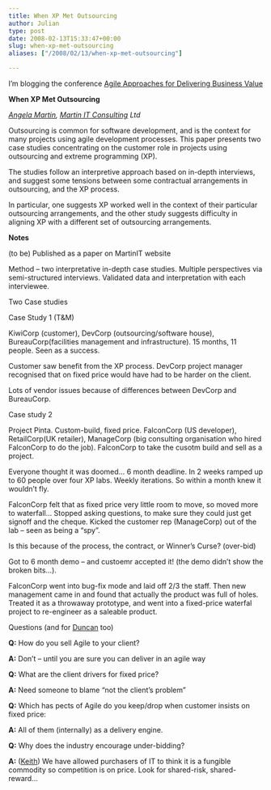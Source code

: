 ```yaml
---
title: When XP Met Outsourcing
author: Julian
type: post
date: 2008-02-13T15:33:47+00:00
slug: when-xp-met-outsourcing 
aliases: ["/2008/02/13/when-xp-met-outsourcing"]

---
```

I’m blogging the conference [Agile Approaches for Delivering Business Value][1]

**When XP Met Outsourcing**

_[Angela Martin][2], [Martin IT Consulting][3] Ltd_

Outsourcing is common for software development, and is the context for many projects using agile development processes. This paper presents two case studies concentrating on the customer role in projects using outsourcing and extreme programming (XP).

The studies follow an interpretive approach based on in-depth interviews, and suggest some tensions between some contractual arrangements in outsourcing, and the XP process.

In particular, one suggests XP worked well in the context of their particular outsourcing arrangements, and the other study suggests difficulty in aligning XP with a different set of outsourcing arrangements.

**Notes**

(to be) Published as a paper on MartinIT website

Method – two interpretative in-depth case studies. Multiple perspectives via semi-structured interviews. Validated data and interpretation with each interviewee.

Two Case studies

Case Study 1 (T&M)

KiwiCorp (customer), DevCorp (outsourcing/software house), BureauCorp(facilities management and infrastructure). 15 months, 11 people. Seen as a success.

Customer saw benefit from the XP process. DevCorp project manager recognised that on fixed price would have had to be harder on the client.

Lots of vendor issues because of differences between DevCorp and BureauCorp.

Case study 2

Project Pinta. Custom-build, fixed price. FalconCorp (US developer), RetailCorp(UK retailer), ManageCorp (big consulting organisation who hired FalconCorp to do the job). FalconCorp to take the cusotm build and sell as a project.

Everyone thought it was doomed… 6 month deadline. In 2 weeks ramped up to 60 people over four XP labs. Weekly iterations. So within a month knew it wouldn’t fly.

FalconCorp felt that as fixed price very little room to move, so moved more to waterfall… Stopped asking questions, to make sure they could just get signoff and the cheque. Kicked the customer rep (ManageCorp) out of the lab – seen as being a “spy”.

Is this because of the process, the contract, or Winner’s Curse? (over-bid)

Got to 6 month demo – and custoemr accepted it! (the demo didn’t show the broken bits…).

FalconCorp went into bug-fix mode and laid off 2/3 the staff. Then new management came in and found that actually the product was full of holes. Treated it as a throwaway prototype, and went into a fixed-price waterfal project to re-engineer as a saleable product.

Questions (and for [Duncan][4] too)

**Q:** How do you sell Agile to your client?

**A:** Don’t – until you are sure you can deliver in an agile way

**Q:** What are the client drivers for fixed price?

**A:** Need someone to blame “not the client’s problem”

**Q:** Which has pects of Agile do you keep/drop when customer insists on fixed price:

**A:** All of them (internally) as a delivery engine.

**Q:** Why does the industry encourage under-bidding?

**A:** ([Keith][5]) We have allowed purchasers of IT to think it is a fungible commodity so competition is on price. Look for shared-risk, shared-reward…

 [1]: https://www.unicom.co.uk/product_detail.asp?prdid=1547
 [2]: https://www.martinitconsulting.com/?q=node/3
 [3]: https://www.martinitconsulting.com/
 [4]: https://www.synesthesia.co.uk/blog/archives/2008/02/13/a-square-peg-in-a-round-hole-agile-and-fixed-price-contracts/
 [5]: https://www.synesthesia.co.uk/blog/archives/2008/02/13/can-it-projects-be-insured/